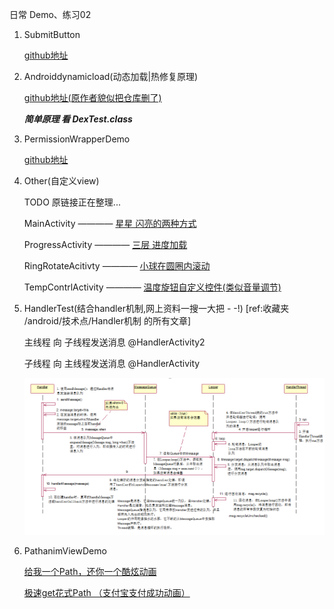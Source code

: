 日常 Demo、练习02

1. SubmitButton

    [github地址](https://github.com/Someonewow/SubmitButton)

2. Androiddynamicload(动态加载|热修复原理)

    [github地址(原作者貌似把仓库删了)](https://github.com/D-clock)
    
    ***简单原理 看 DexTest.class***
    
3. PermissionWrapperDemo

    [github地址](https://github.com/kayvannj/PermissionUtil)
    
4. Other(自定义view)

    TODO 原链接正在整理...

    MainActivity        ————  [星星 闪亮的两种方式](http://www.jianshu.com/p/0144ce8229b3)
    
    ProgressActivity    ————  [三层 进度加载](http://www.jianshu.com/p/3eee639d0efa)
    
    RingRotateAcitivty  ————  [小球在圆圈内滚动](http://www.jianshu.com/p/7c0a8ae737e5)
    
    TempContrlActivity  ————  [温度旋钮自定义控件(类似音量调节)](http://www.jianshu.com/p/2f7bfe1d7345)

5. HandlerTest(结合handler机制,网上资料一搜一大把  - -!)  [ref:收藏夹 /android/技术点/Handler机制 的所有文章]

    主线程 向 子线程发送消息  @HandlerActivity2
    
    子线程 向 主线程发送消息  @HandlerActivity

    ![Handle机制时序](https://github.com/zbiext/Practice02/blob/master//images/handler处理机制.png)
    
6. PathanimViewDemo

    [给我一个Path，还你一个酷炫动画](http://www.jianshu.com/p/2f181e703862)
    
    [极速get花式Path （支付宝支付成功动画）](http://www.jianshu.com/p/99f956ef0b9f)